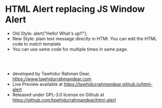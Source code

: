 # HTML Alert replacing JS Window Alert
* Old Style: alert("Hello! What's up!!"); <br>
* New Style: plain text message directly in HTMl. You can edit the HTML code to match template <br>
* You can use same code for multiple times in same page. 

 <br> <br>
 
* developed by Tawhidur Rahman Dear, https://www.tawhidurrahmandear.com <br>
* Live Preview available at https://tawhidurrahmandear.github.io/html-alert <br>
* Released under GPL-3.0 license on Github at https://github.com/tawhidurrahmandear/html-alert  
